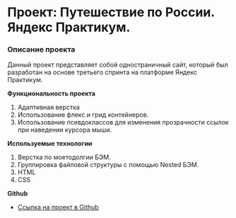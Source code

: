 # Проект: Путешествие по России. Яндекс Практикум.

### Описание проекта

Данный проект представляет собой одностраничный сайт, который был разработан на основе третьего спринта на платформе Яндекс Практикум.

**Функциональность проекта**

1. Адаптивная верстка
2. Использование флекс и грид контейнеров.
3. Использование псевдоклассов для изменения прозрачности ссылок при наведении курсора мыши.

**Используемые технологии**

1. Верстка по моетодолгии БЭМ.
2. Группировка файловой структуры с помощью Nested БЭМ.
3. HTML
4. CSS

**Github**

* [Ссылка на проект в Github](https://nxxtrx.github.io/russian-travel/)

